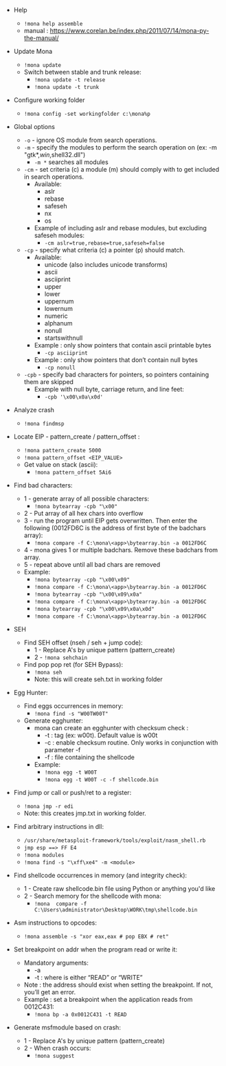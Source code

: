 - Help
	- `!mona help assemble`
	- manual : https://www.corelan.be/index.php/2011/07/14/mona-py-the-manual/
- Update Mona
	- `!mona update`
	- Switch between stable and trunk release:
		- `!mona update -t release`
		- `!mona update -t trunk`
- Configure working folder
	- `!mona config -set workingfolder c:\mona%p`
- Global options
	- `-o` - ignore OS module from search operations.
	- `-m` - specify the modules to perform the search operation on (ex: -m "gtk*,*win*,shell32.dll")
		- `-m *` searches all modules
	- `-cm` - set criteria (c) a module (m) should comply with to get included in search operations.
		- Available:
		    - aslr
		    - rebase
		    - safeseh
		    - nx
		    - os
		- Example of including aslr and rebase modules, but excluding safeseh modules:
			- `-cm aslr=true,rebase=true,safeseh=false`
	- `-cp` - specify what criteria (c) a pointer (p) should match.
		- Available:
			- unicode (also includes unicode transforms)
			- ascii
			- asciiprint
			- upper
			- lower
			- uppernum
			- lowernum
			- numeric
			- alphanum
			- nonull
			- startswithnull
		- Example : only show pointers that contain ascii printable bytes
			- `-cp asciiprint`
		- Example : only show pointers that don’t contain null bytes
			- `-cp nonull`
	- `-cpb` - specify bad characters for pointers, so pointers containing them are skipped
		- Example with null byte, carriage return, and line feet:
			- `-cpb '\x00\x0a\x0d'`

- Analyze crash
	- `!mona findmsp`
- Locate EIP - pattern_create / pattern_offset :
	- `!mona pattern_create 5000`
	- `!mona pattern_offset <EIP_VALUE>`
	- Get value on stack (ascii):
		- `!mona pattern_offset 5Ai6`

- Find bad characters:
	- 1 - generate array of all possible characters:
		- `!mona bytearray -cpb "\x00"`
	- 2 - Put array of all hex chars into overflow
	- 3 - run the program until EIP gets overwritten. Then enter the following (0012FD6C is the address of first byte of the badchars array):
		- `!mona compare -f C:\mona\<app>\bytearray.bin -a 0012FD6C`
	- 4 - mona gives 1 or multiple badchars. Remove these badchars from array. 
	- 5 - repeat above until all bad chars are removed
	- Example:
		- `!mona bytearray -cpb "\x00\x09"`
		- `!mona compare -f C:\mona\<app>\bytearray.bin -a 0012FD6C`
		- `!mona bytearray -cpb "\x00\x09\x0a"`
		- `!mona compare -f C:\mona\<app>\bytearray.bin -a 0012FD6C`
		- `!mona bytearray -cpb "\x00\x09\x0a\x0d"`
		- `!mona compare -f C:\mona\<app>\bytearray.bin -a 0012FD6C`


- SEH
	- Find SEH offset (nseh / seh + jump code):
		- 1 - Replace A's by unique pattern (pattern_create)
		- 2 - `!mona sehchain`
	- Find pop pop ret (for SEH Bypass):
		- `!mona seh`
		- Note: this will create seh.txt in working folder

- Egg Hunter:
	- Find eggs occurrences in memory:
		- `!mona find -s "W00TW00T"`
	- Generate egghunter:
		- mona can create an egghunter with checksum check :
			- -t : tag (ex: w00t). Default value is w00t
			- -c : enable checksum routine. Only works in conjunction with parameter -f
			- -f : file containing the shellcode
		- Example:
			- `!mona egg -t W00T`
			- `!mona egg -t W00T -c -f shellcode.bin`

- Find jump or call or push/ret to a register:
	- `!mona jmp -r edi`
	- Note: this creates jmp.txt in working folder.


- Find arbitrary instructions in dll:
	- `/usr/share/metasploit-framework/tools/exploit/nasm_shell.rb`
	- `jmp esp ==> FF E4`
	- `!mona modules`
	- `!mona find -s "\xff\xe4" -m <module>`


- Find shellcode occurrences in memory (and integrity check):
	- 1 - Create raw shellcode.bin file using Python or anything you'd like
	- 2 - Search memory for the shellcode with mona: 
		- `!mona  compare -f C:\Users\administrator\Desktop\WORK\tmp\shellcode.bin`

- Asm instructions to opcodes:
	- `!mona assemble -s "xor eax,eax # pop EBX # ret"`

- Set breakpoint on addr when the program read or write it:
	- Mandatory arguments:
		- -a
		- -t : where is either “READ” or “WRITE”
	- Note : the address should exist when setting the breakpoint. If not, you’ll get an error.
	- Example : set a breakpoint when the application reads from 0012C431:
		- `!mona bp -a 0x0012C431 -t READ`

- Generate msfmodule based on crash:
	- 1 - Replace A's by unique pattern (pattern_create)
	- 2 - When crash occurs:
		- `!mona suggest`
